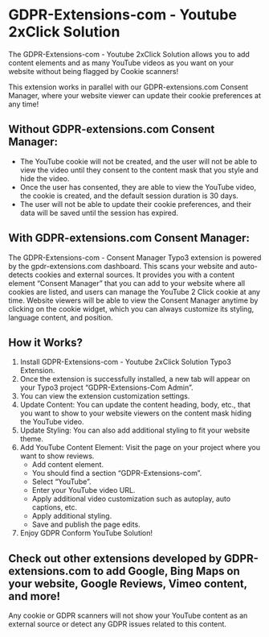 # GDPR-Extensions-com - Youtube 2xClick Solution

The GDPR-Extensions-com - Youtube 2xClick Solution allows you to add content elements and as many YouTube videos as you want on your website without being flagged by Cookie scanners!

This extension works in parallel with our GDPR-extensions.com Consent Manager, where your website viewer can update their cookie preferences at any time!

## Without GDPR-extensions.com Consent Manager:

- The YouTube cookie will not be created, and the user will not be able to view the video until they consent to the content mask that you style and hide the video.
- Once the user has consented, they are able to view the YouTube video, the cookie is created, and the default session duration is 30 days.
- The user will not be able to update their cookie preferences, and their data will be saved until the session has expired.

## With GDPR-extensions.com Consent Manager:

The GDPR-Extensions-com - Consent Manager Typo3 extension is powered by the gpdr-extensions.com dashboard. This scans your website and auto-detects cookies and external sources. It provides you with a content element “Consent Manager” that you can add to your website where all cookies are listed, and users can manage the YouTube 2 Click cookie at any time. Website viewers will be able to view the Consent Manager anytime by clicking on the cookie widget, which you can always customize its styling, language content, and position.

## How it Works?

1. Install GDPR-Extensions-com - Youtube 2xClick Solution Typo3 Extension.
2. Once the extension is successfully installed, a new tab will appear on your Typo3 project “GDPR-Extensions-Com Admin”.
3. You can view the extension customization settings.
4. Update Content: You can update the content heading, body, etc., that you want to show to your website viewers on the content mask hiding the YouTube video.
5. Update Styling: You can also add additional styling to fit your website theme.
6. Add YouTube Content Element: Visit the page on your project where you want to show reviews.
   - Add content element.
   - You should find a section “GDPR-Extensions-com”.
   - Select “YouTube”.
   - Enter your YouTube video URL.
   - Apply additional video customization such as autoplay, auto captions, etc.
   - Apply additional styling.
   - Save and publish the page edits.
7. Enjoy GDPR Conform YouTube Solution!

## Check out other extensions developed by GDPR-extensions.com to add Google, Bing Maps on your website, Google Reviews, Vimeo content, and more!

Any cookie or GDPR scanners will not show your YouTube content as an external source or detect any GDPR issues related to this content.
